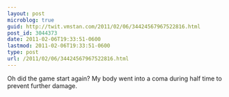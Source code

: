 ```yaml
---
layout: post
microblog: true
guid: http://twit.vmstan.com/2011/02/06/34424567967522816.html
post_id: 3044373
date: 2011-02-06T19:33:51-0600
lastmod: 2011-02-06T19:33:51-0600
type: post
url: /2011/02/06/34424567967522816.html
---
```

Oh did the game start again? My body went into a coma during half time to prevent further damage.
